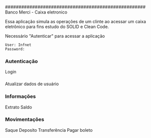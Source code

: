 

####################################################
Banco Merci -  Caixa eletronico

Essa aplicação simula as operações de um clinte ao acessar um caixa eletrônico para 
fins estudo do SOLID e Clean Code.



   Necessário "Autenticar" para acessar a aplicação

    User: Infnet
    Password: 


### Autenticação 

   Login

### 

   Atualizar dados de usuário

### Informações
   Extrato
   Saldo

### Movimentações
   Saque
   Deposito
   Transferência
   Pagar boleto 

   